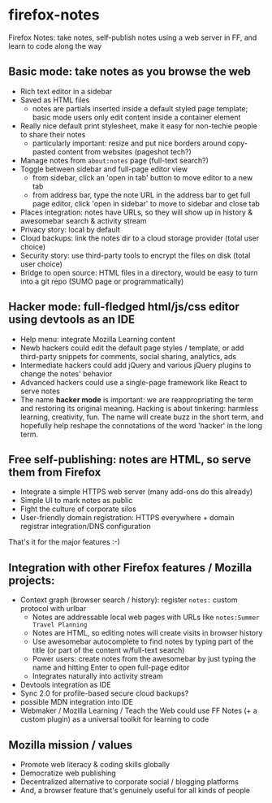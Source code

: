 # firefox-notes

Firefox Notes: take notes, self-publish notes using a web server in FF, and learn to code along the way

## Basic mode: take notes as you browse the web
- Rich text editor in a sidebar
- Saved as HTML files
  - notes are partials inserted inside a default styled page template; basic mode users only edit content inside a container element
- Really nice default print stylesheet, make it easy for non-techie people to share their notes
  - particularly important: resize and put nice borders around copy-pasted content from websites (pageshot tech?)
- Manage notes from `about:notes` page (full-text search?)
- Toggle between sidebar and full-page editor view
  - from sidebar, click an 'open in tab' button to move editor to a new tab
  - from address bar, type the note URL in the address bar to get full page editor, click 'open in sidebar' to move to sidebar and close tab
- Places integration: notes have URLs, so they will show up in history & awesomebar search & activity stream
- Privacy story: local by default
- Cloud backups: link the notes dir to a cloud storage provider (total user choice)
- Security story: use third-party tools to encrypt the files on disk (total user choice)
- Bridge to open source: HTML files in a directory, would be easy to turn into a git repo (SUMO page or programmatically)

## **Hacker mode**: full-fledged html/js/css editor using devtools as an IDE
- Help menu: integrate Mozilla Learning content
- Newb hackers could edit the default page styles / template, or add third-party snippets for comments, social sharing, analytics, ads
- Intermediate hackers could add jQuery and various jQuery plugins to change the notes' behavior
- Advanced hackers could use a single-page framework like React to serve notes
- The name **hacker mode** is important: we are reappropriating the term and restoring its original meaning. Hacking is about tinkering: harmless learning, creativity, fun. The name will create buzz in the short term, and hopefully help reshape the connotations of the word 'hacker' in the long term.

## Free self-publishing: notes are HTML, so serve them from Firefox
- Integrate a simple HTTPS web server (many add-ons do this already)
- Simple UI to mark notes as public
- Fight the culture of corporate silos
- User-friendly domain registration: HTTPS everywhere + domain registrar integration/DNS configuration

That's it for the major features :-)

## Integration with other Firefox features / Mozilla projects:
- Context graph (browser search / history): register `notes:` custom protocol with urlbar
  - Notes are addressable local web pages with URLs like `notes:Summer Travel Planning`
  - Notes are HTML, so editing notes will create visits in browser history
  - Use awesomebar autocomplete to find notes by typing part of the title (or part of the content w/full-text search)
  - Power users: create notes from the awesomebar by just typing the name and hitting Enter to open full-page editor
  - Integrates naturally into activity stream
- Devtools integration as IDE
- Sync 2.0 for profile-based secure cloud backups?
- possible MDN integration into IDE
- Webmaker / Mozilla Learning / Teach the Web could use FF Notes (+ a custom plugin) as a universal toolkit for learning to code

## Mozilla mission / values 
- Promote web literacy & coding skills globally
- Democratize web publishing
- Decentralized alternative to corporate social / blogging platforms
- And, a browser feature that's genuinely useful for all kinds of people
